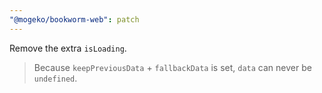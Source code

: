 ```yaml
---
"@mogeko/bookworm-web": patch
---
```


Remove the extra `isLoading`.

> Because `keepPreviousData` + `fallbackData` is set, `data` can never be `undefined`.
